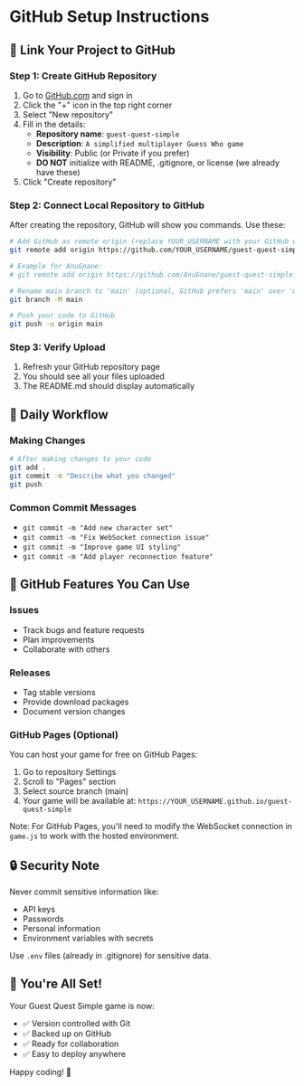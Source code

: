 # GitHub Setup Instructions

## 🔗 Link Your Project to GitHub

### Step 1: Create GitHub Repository
1. Go to [GitHub.com](https://github.com) and sign in
2. Click the "+" icon in the top right corner
3. Select "New repository"
4. Fill in the details:
   - **Repository name**: `guest-quest-simple`
   - **Description**: `A simplified multiplayer Guess Who game`
   - **Visibility**: Public (or Private if you prefer)
   - **DO NOT** initialize with README, .gitignore, or license (we already have these)
5. Click "Create repository"

### Step 2: Connect Local Repository to GitHub
After creating the repository, GitHub will show you commands. Use these:

```bash
# Add GitHub as remote origin (replace YOUR_USERNAME with your GitHub username)
git remote add origin https://github.com/YOUR_USERNAME/guest-quest-simple.git

# Example for AnuGnane:
# git remote add origin https://github.com/AnuGnane/guest-quest-simple.git

# Rename main branch to 'main' (optional, GitHub prefers 'main' over 'master')
git branch -M main

# Push your code to GitHub
git push -u origin main
```

### Step 3: Verify Upload
1. Refresh your GitHub repository page
2. You should see all your files uploaded
3. The README.md should display automatically

## 🔄 Daily Workflow

### Making Changes
```bash
# After making changes to your code
git add .
git commit -m "Describe what you changed"
git push
```

### Common Commit Messages
- `git commit -m "Add new character set"`
- `git commit -m "Fix WebSocket connection issue"`
- `git commit -m "Improve game UI styling"`
- `git commit -m "Add player reconnection feature"`

## 🌟 GitHub Features You Can Use

### Issues
- Track bugs and feature requests
- Plan improvements
- Collaborate with others

### Releases
- Tag stable versions
- Provide download packages
- Document version changes

### GitHub Pages (Optional)
You can host your game for free on GitHub Pages:
1. Go to repository Settings
2. Scroll to "Pages" section
3. Select source branch (main)
4. Your game will be available at: `https://YOUR_USERNAME.github.io/guest-quest-simple`

Note: For GitHub Pages, you'll need to modify the WebSocket connection in `game.js` to work with the hosted environment.

## 🔒 Security Note

Never commit sensitive information like:
- API keys
- Passwords
- Personal information
- Environment variables with secrets

Use `.env` files (already in .gitignore) for sensitive data.

## 🎉 You're All Set!

Your Guest Quest Simple game is now:
- ✅ Version controlled with Git
- ✅ Backed up on GitHub
- ✅ Ready for collaboration
- ✅ Easy to deploy anywhere

Happy coding! 🚀